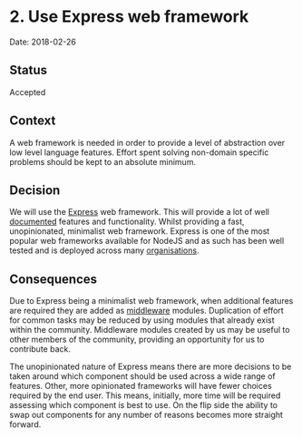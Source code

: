 # 2. Use Express web framework

Date: 2018-02-26

## Status

Accepted

## Context

A web framework is needed in order to provide a level of abstraction over low
level language features. Effort spent solving non-domain specific problems
should be kept to an absolute minimum.

## Decision

We will use the [Express](http://expressjs.com/) web framework. This will
provide a lot of well
[documented](http://expressjs.com/en/resources/books-blogs.html) features and
functionality. Whilst providing a fast, unopinionated, minimalist web
framework.
Express is one of the most popular web frameworks available for NodeJS and as
such has been well tested and is deployed across many
[organisations](http://expressjs.com/en/resources/companies-using-express.html).

## Consequences

Due to Express being a minimalist web framework, when additional features are
required they are added as
[middleware](http://expressjs.com/en/resources/middleware.html) modules.
Duplication of effort for common tasks may be reduced by using modules that
already exist within the community.
Middleware modules created by us may be useful to other members of the
community, providing an opportunity for us to contribute back.

The unopinionated nature of Express means there are more decisions to
be taken around which component should be used across a wide range of
features. Other, more opinionated frameworks will have fewer choices required
by the end user. This means, initially, more time will be required assessing
which component is best to use. On the flip side the ability to swap out
components for any number of reasons becomes more straight forward.
